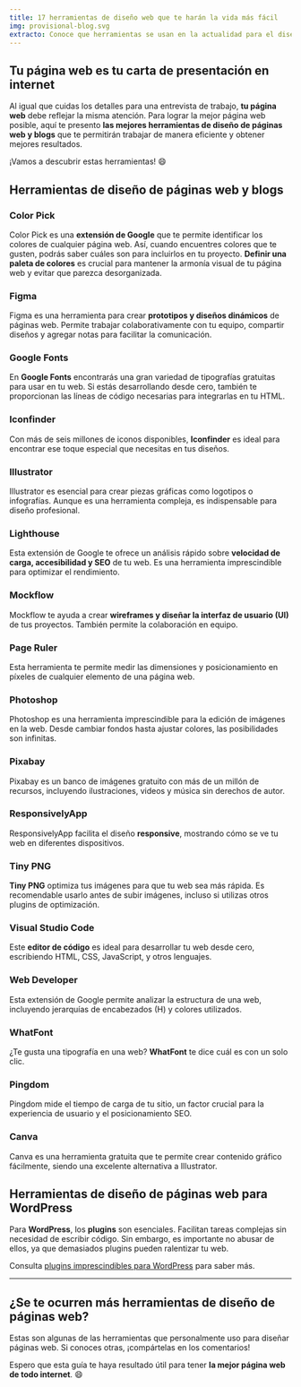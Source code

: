 ```yaml
---
title: 17 herramientas de diseño web que te harán la vida más fácil
img: provisional-blog.svg
extracto: Conoce que herramientas se usan en la actualidad para el diseño de páginas web, que te harán la vida mas fácil.
---
```


## **Tu página web es tu carta de presentación en internet**

Al igual que cuidas los detalles para una entrevista de trabajo, **tu página web** debe reflejar la misma atención. Para lograr la mejor página web posible, aquí te presento **las mejores herramientas de diseño de páginas web y blogs** que te permitirán trabajar de manera eficiente y obtener mejores resultados.

¡Vamos a descubrir estas herramientas! 😄

## **Herramientas de diseño de páginas web y blogs**

### **Color Pick**
Color Pick es una **extensión de Google** que te permite identificar los colores de cualquier página web. Así, cuando encuentres colores que te gusten, podrás saber cuáles son para incluirlos en tu proyecto.
**Definir una paleta de colores** es crucial para mantener la armonía visual de tu página web y evitar que parezca desorganizada.

### **Figma**
Figma es una herramienta para crear **prototipos y diseños dinámicos** de páginas web. Permite trabajar colaborativamente con tu equipo, compartir diseños y agregar notas para facilitar la comunicación.

### **Google Fonts**
En **Google Fonts** encontrarás una gran variedad de tipografías gratuitas para usar en tu web. Si estás desarrollando desde cero, también te proporcionan las líneas de código necesarias para integrarlas en tu HTML.

### **Iconfinder**
Con más de seis millones de iconos disponibles, **Iconfinder** es ideal para encontrar ese toque especial que necesitas en tus diseños.

### **Illustrator**
Illustrator es esencial para crear piezas gráficas como logotipos o infografías. Aunque es una herramienta compleja, es indispensable para diseño profesional.

### **Lighthouse**
Esta extensión de Google te ofrece un análisis rápido sobre **velocidad de carga, accesibilidad y SEO** de tu web. Es una herramienta imprescindible para optimizar el rendimiento.

### **Mockflow**
Mockflow te ayuda a crear **wireframes y diseñar la interfaz de usuario (UI)** de tus proyectos. También permite la colaboración en equipo.

### **Page Ruler**
Esta herramienta te permite medir las dimensiones y posicionamiento en píxeles de cualquier elemento de una página web.

### **Photoshop**
Photoshop es una herramienta imprescindible para la edición de imágenes en la web. Desde cambiar fondos hasta ajustar colores, las posibilidades son infinitas.

### **Pixabay**
Pixabay es un banco de imágenes gratuito con más de un millón de recursos, incluyendo ilustraciones, videos y música sin derechos de autor.

### **ResponsivelyApp**
ResponsivelyApp facilita el diseño **responsive**, mostrando cómo se ve tu web en diferentes dispositivos.

### **Tiny PNG**
**Tiny PNG** optimiza tus imágenes para que tu web sea más rápida. Es recomendable usarlo antes de subir imágenes, incluso si utilizas otros plugins de optimización.

### **Visual Studio Code**
Este **editor de código** es ideal para desarrollar tu web desde cero, escribiendo HTML, CSS, JavaScript, y otros lenguajes.

### **Web Developer**
Esta extensión de Google permite analizar la estructura de una web, incluyendo jerarquías de encabezados (H) y colores utilizados.

### **WhatFont**
¿Te gusta una tipografía en una web? **WhatFont** te dice cuál es con un solo clic.

### **Pingdom**
Pingdom mide el tiempo de carga de tu sitio, un factor crucial para la experiencia de usuario y el posicionamiento SEO.

### **Canva**
Canva es una herramienta gratuita que te permite crear contenido gráfico fácilmente, siendo una excelente alternativa a Illustrator.

## **Herramientas de diseño de páginas web para WordPress**

Para **WordPress**, los **plugins** son esenciales. Facilitan tareas complejas sin necesidad de escribir código. Sin embargo, es importante no abusar de ellos, ya que demasiados plugins pueden ralentizar tu web. 

Consulta [plugins imprescindibles para WordPress](https://federicosanchez.es/plugins-imprescindibles-wordpress/) para saber más.

---

## **¿Se te ocurren más herramientas de diseño de páginas web?**

Estas son algunas de las herramientas que personalmente uso para diseñar páginas web. Si conoces otras, ¡compártelas en los comentarios!

Espero que esta guía te haya resultado útil para tener **la mejor página web de todo internet**. 😄
